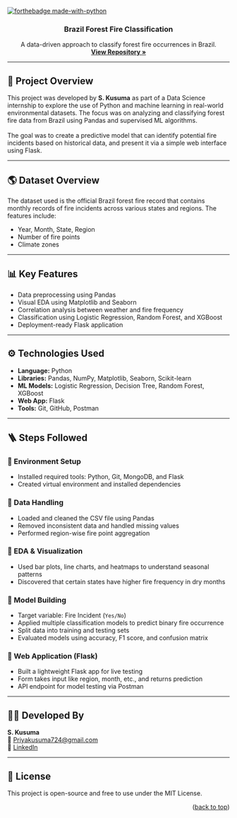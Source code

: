 <div id="top"></div>

[![forthebadge made-with-python](http://ForTheBadge.com/images/badges/made-with-python.svg)](https://www.python.org/)

<h3 align="center">Brazil Forest Fire Classification</h3>

  <p align="center">
    A data-driven approach to classify forest fire occurrences in Brazil.
    <br />
    <a href="https://github.com/Kusuma71/Brazil-Forest-Fire-Classification"><strong>View Repository »</strong></a>
  </p>

---

## 🧠 Project Overview

This project was developed by <b>S. Kusuma</b> as part of a Data Science internship to explore the use of Python and machine learning in real-world environmental datasets. The focus was on analyzing and classifying forest fire data from Brazil using Pandas and supervised ML algorithms.  
<br>
The goal was to create a predictive model that can identify potential fire incidents based on historical data, and present it via a simple web interface using Flask.

---

## 🌎 Dataset Overview

The dataset used is the official Brazil forest fire record that contains monthly records of fire incidents across various states and regions. The features include:
- Year, Month, State, Region
- Number of fire points
- Climate zones

---

## 📊 Key Features

<ul>
  <li>Data preprocessing using Pandas</li>
  <li>Visual EDA using Matplotlib and Seaborn</li>
  <li>Correlation analysis between weather and fire frequency</li>
  <li>Classification using Logistic Regression, Random Forest, and XGBoost</li>
  <li>Deployment-ready Flask application</li>
</ul>

---

## ⚙️ Technologies Used

<ul>
  <li><b>Language:</b> Python</li>
  <li><b>Libraries:</b> Pandas, NumPy, Matplotlib, Seaborn, Scikit-learn</li>
  <li><b>ML Models:</b> Logistic Regression, Decision Tree, Random Forest, XGBoost</li>
  <li><b>Web App:</b> Flask</li>
  <li><b>Tools:</b> Git, GitHub, Postman</li>
</ul>

---

## 🪜 Steps Followed

### 📌 Environment Setup
- Installed required tools: Python, Git, MongoDB, and Flask
- Created virtual environment and installed dependencies

### 📌 Data Handling
- Loaded and cleaned the CSV file using Pandas
- Removed inconsistent data and handled missing values
- Performed region-wise fire point aggregation

### 📌 EDA & Visualization
- Used bar plots, line charts, and heatmaps to understand seasonal patterns
- Discovered that certain states have higher fire frequency in dry months

### 📌 Model Building
- Target variable: Fire Incident (`Yes/No`)
- Applied multiple classification models to predict binary fire occurrence
- Split data into training and testing sets
- Evaluated models using accuracy, F1 score, and confusion matrix

### 📌 Web Application (Flask)
- Built a lightweight Flask app for live testing
- Form takes input like region, month, etc., and returns prediction
- API endpoint for model testing via Postman

---

## 🙋‍♀️ Developed By

**S. Kusuma**  
📧 [Priyakusuma724@gmail.com](mailto:Priyakusuma724@gmail.com)  
🔗 [LinkedIn](https://www.linkedin.com/in/s-kusuma-122180203)

---

## 📄 License

This project is open-source and free to use under the MIT License.

<p align="right">(<a href="#top">back to top</a>)</p>
